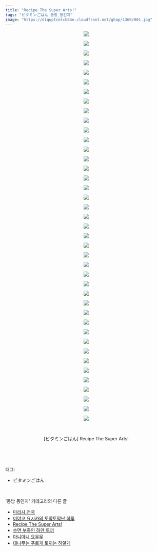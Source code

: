 ```yaml
---
title: "Recipe The Super Arts!"
tags: "ビタミンごはん 동방_동인지"
image: "https://d1quptcelcb84e.cloudfront.net/ghap/1360/001.jpg"
---
```

<div class="article">
<p style="text-align: center; clear: none; float: none;"><img src="{{ site.imgserver8 }}/ghap/1360/001.jpg"/></p>
<p style="text-align: center; clear: none; float: none;"><img src="{{ site.imgserver8 }}/ghap/1360/002.jpg"/></p>
<p style="text-align: center; clear: none; float: none;"><img src="{{ site.imgserver8 }}/ghap/1360/003.jpg"/></p>
<p style="text-align: center; clear: none; float: none;"><img src="{{ site.imgserver8 }}/ghap/1360/004.jpg"/></p>
<p style="text-align: center; clear: none; float: none;"><img src="{{ site.imgserver8 }}/ghap/1360/005.jpg"/></p>
<p style="text-align: center; clear: none; float: none;"><img src="{{ site.imgserver8 }}/ghap/1360/006.jpg"/></p>
<p style="text-align: center; clear: none; float: none;"><img src="{{ site.imgserver8 }}/ghap/1360/007.jpg"/></p>
<p style="text-align: center; clear: none; float: none;"><img src="{{ site.imgserver8 }}/ghap/1360/008.jpg"/></p>
<p style="text-align: center; clear: none; float: none;"><img src="{{ site.imgserver8 }}/ghap/1360/009.jpg"/></p>
<p style="text-align: center; clear: none; float: none;"><img src="{{ site.imgserver8 }}/ghap/1360/010.jpg"/></p>
<p style="text-align: center; clear: none; float: none;"><img src="{{ site.imgserver8 }}/ghap/1360/011.jpg"/></p>
<p style="text-align: center; clear: none; float: none;"><img src="{{ site.imgserver8 }}/ghap/1360/012.jpg"/></p>
<p style="text-align: center; clear: none; float: none;"><img src="{{ site.imgserver8 }}/ghap/1360/013.jpg"/></p>
<p style="text-align: center; clear: none; float: none;"><img src="{{ site.imgserver8 }}/ghap/1360/014.jpg"/></p>
<p style="text-align: center; clear: none; float: none;"><img src="{{ site.imgserver8 }}/ghap/1360/015.jpg"/></p>
<p style="text-align: center; clear: none; float: none;"><img src="{{ site.imgserver8 }}/ghap/1360/016.jpg"/></p>
<p style="text-align: center; clear: none; float: none;"><img src="{{ site.imgserver8 }}/ghap/1360/017.jpg"/></p>
<p style="text-align: center; clear: none; float: none;"><img src="{{ site.imgserver8 }}/ghap/1360/018.jpg"/></p>
<p style="text-align: center; clear: none; float: none;"><img src="{{ site.imgserver8 }}/ghap/1360/019.jpg"/></p>
<p style="text-align: center; clear: none; float: none;"><img src="{{ site.imgserver8 }}/ghap/1360/020.jpg"/></p>
<p style="text-align: center; clear: none; float: none;"><img src="{{ site.imgserver8 }}/ghap/1360/021.jpg"/></p>
<p style="text-align: center; clear: none; float: none;"><img src="{{ site.imgserver8 }}/ghap/1360/022.jpg"/></p>
<p style="text-align: center; clear: none; float: none;"><img src="{{ site.imgserver8 }}/ghap/1360/023.jpg"/></p>
<p style="text-align: center; clear: none; float: none;"><img src="{{ site.imgserver8 }}/ghap/1360/024.jpg"/></p>
<p style="text-align: center; clear: none; float: none;"><img src="{{ site.imgserver8 }}/ghap/1360/025.jpg"/></p>
<p style="text-align: center; clear: none; float: none;"><img src="{{ site.imgserver8 }}/ghap/1360/026.jpg"/></p>
<p style="text-align: center; clear: none; float: none;"><img src="{{ site.imgserver8 }}/ghap/1360/027.jpg"/></p>
<p style="text-align: center; clear: none; float: none;"><img src="{{ site.imgserver8 }}/ghap/1360/028.jpg"/></p>
<p style="text-align: center; clear: none; float: none;"><img src="{{ site.imgserver8 }}/ghap/1360/029.jpg"/></p>
<p style="text-align: center; clear: none; float: none;"><img src="{{ site.imgserver8 }}/ghap/1360/030.jpg"/></p>
<p style="text-align: center; clear: none; float: none;"><img src="{{ site.imgserver8 }}/ghap/1360/031.jpg"/></p>
<p style="text-align: center; clear: none; float: none;"><img src="{{ site.imgserver8 }}/ghap/1360/032.jpg"/></p>
<p style="text-align: center; clear: none; float: none;"><img src="{{ site.imgserver8 }}/ghap/1360/033.jpg"/></p>
<p style="text-align: center; clear: none; float: none;"><img src="{{ site.imgserver8 }}/ghap/1360/034.jpg"/></p>
<p style="text-align: center; clear: none; float: none;"><img src="{{ site.imgserver8 }}/ghap/1360/035.jpg"/></p>
<p style="text-align: center; clear: none; float: none;"><img src="{{ site.imgserver8 }}/ghap/1360/036.jpg"/></p>
<p style="text-align: center; clear: none; float: none;"><img src="{{ site.imgserver8 }}/ghap/1360/037.jpg"/></p>
<p style="text-align: center; clear: none; float: none;"><img src="{{ site.imgserver8 }}/ghap/1360/038.jpg"/></p>
<p style="text-align: center; clear: none; float: none;"><img src="{{ site.imgserver8 }}/ghap/1360/039.jpg"/></p>
<p style="text-align: center; clear: none; float: none;"><img src="{{ site.imgserver8 }}/ghap/1360/040.jpg"/></p>
<p style="text-align: center; clear: none; float: none;"><img src="{{ site.imgserver8 }}/ghap/1360/041.jpg"/></p>
<p style="text-align: center; clear: none; float: none;"><br/></p>
<p style="text-align: center; clear: none; float: none;">[ビタミンごはん] Recipe The Super Arts!</p>
<p><br/></p>
</div><br/>
<div class="tagTrail">
<p>태그: </p>
<ul>
<li>ビタミンごはん</li>
</ul>
</div><br/>
<div class="another">
<p>'동방 동인지' 카테고리의 다른 글</p>
<ul>
<li><a href="/ghap_1362">마리사 천국</a></li>
<li><a href="/ghap_1361">미야코 요시카의 토막토막난 하루</a></li>
<li><a href="/ghap_1360">Recipe The Super Arts!</a></li>
<li><a href="/ghap_1359">수면 부족인 하얀 토끼</a></li>
<li><a href="/ghap_1358">아니아니 요우무</a></li>
<li><a href="/ghap_1357">대나무는 푸르게 토끼는 하얗게</a></li>
</ul>
</div><br/>
<div class="cb_module cb_fluid">
<div class="cb_wrt cb_profile">
</div><!-- commentList close -->
</div><br/>
